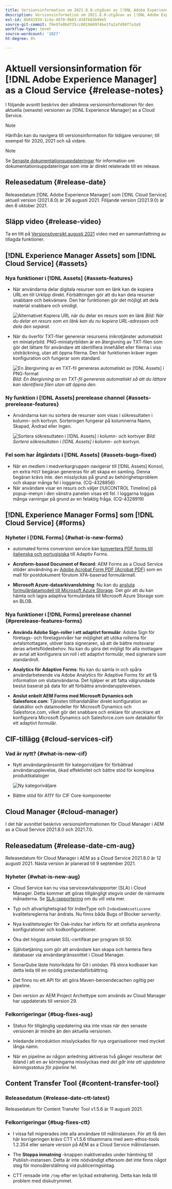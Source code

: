 ```yaml
---
title: Versionsinformation om 2021.8.0-utgåvan av [!DNL Adobe Experience Manager] as a Cloud Service.
description: Versionsinformation om 2021.8.0-utgåvan av [!DNL Adobe Experience Manager] as a Cloud Service.
exl-id: 8b041934-1c4a-4670-9b03-d38f683b99e5
source-git-commit: f0e9fe0bdf35cc001860974be1fa2a7d90f7a3a9
workflow-type: tm+mt
source-wordcount: '1027'
ht-degree: 0%

---
```


# Aktuell versionsinformation för [!DNL Adobe Experience Manager] as a Cloud Service {#release-notes}

I följande avsnitt beskrivs den allmänna versionsinformationen för den aktuella (senaste) versionen av [!DNL Experience Manager] as a Cloud Service.

>[!NOTE]
>
>Härifrån kan du navigera till versionsinformation för tidigare versioner; till exempel för 2020, 2021 och så vidare.

>[!NOTE]
>
>Se [Senaste dokumentationsuppdateringar](https://experienceleague.adobe.com/docs/experience-manager-release-information/aem-release-updates/doc-updates/documentation-updates.html) för information om dokumentationsuppdateringar som inte är direkt relaterade till en release.

## Releasedatum {#release-date}

Releasedatum [!DNL Adobe Experience Manager] som [!DNL Cloud Service] aktuell version (2021.8.0) är 26 augusti 2021.
Följande version (2021.9.0) är den 6 oktober 2021.

## Släpp video {#release-video}

Ta en titt på [Versionsöversikt augusti 2021](https://video.tv.adobe.com/v/336277) video med en sammanfattning av tillagda funktioner.

## [!DNL Experience Manager Assets] som [!DNL Cloud Service] {#assets}

### Nya funktioner i [!DNL Assets] {#assets-features}

* När användarna delar digitala resurser som en länk kan de kopiera URL:en till Urklipp direkt. Förbättringen gör att du kan dela resurser snabbare och bekvämare. Den här funktionen gör det möjligt att dela material snabbare och smidigt.

  ![Alternativet Kopiera URL när du delar en resurs som en länk](/help/assets/assets/link-share-copy-URL-option.png)
  *Bild: När du delar en resurs som en länk kan du nu kopiera URL-adressen och dela den separat.*

* När du överför TXT-filer genererar resursens mikrotjänster automatiskt en miniatyrbild. PNG-miniatyrbilden är en återgivning av TXT-filen som gör det lättare för användare att identifiera innehållet eller filerna i viss utsträckning, utan att öppna filerna. Den här funktionen kräver ingen konfiguration och fungerar som standard.

  ![En återgivning av en TXT-fil genereras automatiskt av [!DNL Assets] i PNG-format](/help/assets/assets/thumbnail-rendition-txt-file.png)
  *Bild: En återgivning av en TXT-fil genereras automatiskt så att du lättare kan identifiera filen utan att öppna den.*

### Ny funktion i [!DNL Assets] prerelease channel {#assets-prerelease-features}

* Användarna kan nu sortera de resurser som visas i sökresultaten i kolumn- och kortvyn. Sorteringen fungerar på kolumnerna Namn, Skapad, Ändrad eller Ingen.

  ![Sortera sökresultaten i [!DNL Assets] i kolumn- och kortvyer](/help/assets/assets/sort-searched-assets.png)
  *Bild: Sortera sökresultaten i [!DNL Assets] i kolumn- och kortvyn.*

### Fel som har åtgärdats i [!DNL Assets] {#assets-bugs-fixed}

* När en medlem i medverkargruppen navigerar till [!DNL Assets] Konsol, en extra `POST` begäran genereras för att skapa en samling. Denna begäran krävs inte. den misslyckas på grund av behörighetsproblem och skapar många fel i loggarna. (CQ-4328856)
* När användare visar en resurs och väljer [!UICONTROL Timeline] på popup-menyn i den vänstra panelen visas ett fel. I loggarna loggas många varningar på grund av en felaktig fråga. (CQ-4328919)

## [!DNL Experience Manager Forms] som [!DNL Cloud Service] {#forms}

### Nyheter i [!DNL Forms] {#what-is-new-forms}

* automated forms conversion service kan [konvertera PDF forms till italienska och portugisiska](https://experienceleague.adobe.com/docs/aem-forms-automated-conversion-service/using/extending-the-default-meta-model.html?#language-specific-meta-model) till Adaptiv Forms.

* **Acroform-based Document of Record**: AEM Forms as a Cloud Service stöder användning av [Adobe Acrobat Form PDF (Acrobat PDF)](https://experienceleague.adobe.com/docs/experience-manager-forms-cloud-service/forms/create-an-adaptive-form/generate-document-of-record-for-non-xfa-based-adaptive-forms.html) som en mall för postdokument förutom XFA-baserad formulärmall.

* **Microsoft Azure-dataarkivanslutning**: Nu kan du [ansluta formulärdatamodell till Microsoft Azure Storage](https://experienceleague.adobe.com/docs/experience-manager-forms-cloud-service/forms/use-form-data-model/configure-azure-storage.html). Det gör att du kan hämta och lagra adaptiva formulärdata till Microsoft Azure Storage som en BLOB.

### Nya funktioner i [!DNL Forms] prerelease channel {#prerelease-features-forms}

* **Använda Adobe Sign-roller i ett adaptivt formulär**: Adobe Sign för företags- och företagsnivåer har möjlighet att utöka rollerna för avtalsmottagare, utöver bara signeraren, så att de bättre motsvarar deras arbetsflödesbehov. Nu kan du göra det möjligt för alla mottagare av avtal att konfigurera sin roll i ett adaptivt formulär, med signerare som standardroll.

* **Analytics för Adaptive Forms**: Nu kan du samla in och spåra användarbeteende via Adobe Analytics för Adaptive Forms för att få information om slutanvändarna. Det hjälper er att fatta välgrundade beslut baserat på data för att förbättra användarupplevelsen.

* **Anslut enkelt AEM Forms med Microsoft Dynamics och Salesforce.com**: Tjänsten tillhandahåller direkt konfiguration av datakällor och datamodeller för Microsoft Dynamics och Salesforce.com, vilket gör det snabbare och enklare för utvecklare att konfigurera Microsoft Dynamics och Salesforce.com som datakällor för ett adaptivt formulär.

## CIF-tillägg {#cloud-services-cif}

### Vad är nytt? {#what-is-new-cif}

* Nytt användargränssnitt för kategoriväljare för förbättrad användarupplevelse, ökad effektivitet och bättre stöd för komplexa produktkataloger

  ![Ny kategoriväljare](/help/assets/CIF/category-picker.png)

* Bättre stöd för A11Y för CIF Core-komponenter

## Cloud Manager {#cloud-manager}

I det här avsnittet beskrivs versionsinformationen för Cloud Manager i AEM as a Cloud Service 2021.8.0 och 2021.7.0.

## Releasedatum {#release-date-cm-aug}

Releasedatum för Cloud Manager i AEM as a Cloud Service 2021.8.0 är 12 augusti 2021.
Nästa version är planerad till 9 september 2021.

### Nyheter {#what-is-new-aug}

* Cloud Service kan nu visa serviceavtalsrapporter (SLA) i Cloud Manager. Detta kommer att göras tillgängligt stegvis under de närmaste månaderna.
Se [SLA-rapportering](https://experienceleague.adobe.com/docs/experience-manager-cloud-service/implementing/using-cloud-manager/sla-reporting.html) om du vill veta mer.

* Typ och allvarlighetsgrad för IndexType och `IndexDamAssetLucene` kvalitetsreglerna har ändrats. Nu finns båda Bugs of Blocker *serverity*.

* Nya kvalitetsregler för Oak-index har införts för att omfatta asynkrona konfigurationer och kodkonfigurationer.

* Öka det högsta antalet SSL-certifikat per program till 50.

* Självbetjäning som gör att användare kan skapa och hantera flera databaser via användargränssnittet i Cloud Manager.

* SonarQube läste historikdata för Git i onödan. På stora kodbaser kan detta leda till en onödig prestandaförbättring.

* Det finns nu ett API för att göra Maven-beroendecachen ogiltig per pipeline.

* Den version av AEM Project Archettype som används av Cloud Manager har uppdaterats till version 29.

### Felkorrigeringar {#bug-fixes-aug}

* Status för tillgänglig uppdatering ska inte visas när den senaste versionen är mindre än den aktuella versionen.

* Inledande introduktion misslyckades för nya organisationer med mycket långa namn.

* När en pipeline av någon anledning aktiveras två gånger resulterar det ibland i att en av körningarna misslyckas med *det går inte att uppdatera körningsstatus för pipeline* fel.

## Content Transfer Tool {#content-transfer-tool}

### Releasedatum {#release-date-ctt-latest}

Releasedatum för Content Transfer Tool v1.5.6 är 11 augusti 2021.

### Felkorrigeringar {#bug-fixes-ctt}

* I vissa fall migrerades inte alla användare till målinstansen. För att få den här korrigeringen krävs CTT v1.5.6 tillsammans med aem-ethos-tools 1.2.354 eller senare version på AEM as a Cloud Service målinstansen.

* The **Stoppa inmatning** -knappen inaktiverades under hämtning till Publish-instansen. Detta är inte nödvändigt eftersom det inte finns något steg för monoåterställning vid publiceringsintag.

* CTT rensade inte `/tmp` efter en lyckad extrahering. Detta kan leda till problem med diskutrymmet.
